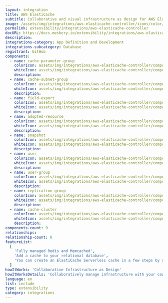 ```yaml
---
layout: integration
title: AWS ElastiCache
subtitle: Collaborative and visual infrastructure as design for AWS ElastiCache
image: /assets/img/integrations/aws-elasticache-controller/icons/color/aws-elasticache-controller-color.svg
permalink: extensibility/integrations/aws-elasticache-controller
docURL: https://docs.meshery.io/extensibility/integrations/aws-elasticache-controller
description:
integrations-category: App Definition and Development
integrations-subcategory: Database
registrant: GitHub
components:
  - name: cache-parameter-group
    colorIcon: assets/img/integrations/aws-elasticache-controller/components/cache-parameter-group/icons/color/cache-parameter-group-color.svg
    whiteIcon: assets/img/integrations/aws-elasticache-controller/components/cache-parameter-group/icons/white/cache-parameter-group-white.svg
    description:
  - name: cache-subnet-group
    colorIcon: assets/img/integrations/aws-elasticache-controller/components/cache-subnet-group/icons/color/cache-subnet-group-color.svg
    whiteIcon: assets/img/integrations/aws-elasticache-controller/components/cache-subnet-group/icons/white/cache-subnet-group-white.svg
    description:
  - name: field-export
    colorIcon: assets/img/integrations/aws-elasticache-controller/components/field-export/icons/color/field-export-color.svg
    whiteIcon: assets/img/integrations/aws-elasticache-controller/components/field-export/icons/white/field-export-white.svg
    description:
  - name: adopted-resource
    colorIcon: assets/img/integrations/aws-elasticache-controller/components/adopted-resource/icons/color/adopted-resource-color.svg
    whiteIcon: assets/img/integrations/aws-elasticache-controller/components/adopted-resource/icons/white/adopted-resource-white.svg
    description:
  - name: snapshot
    colorIcon: assets/img/integrations/aws-elasticache-controller/components/snapshot/icons/color/snapshot-color.svg
    whiteIcon: assets/img/integrations/aws-elasticache-controller/components/snapshot/icons/white/snapshot-white.svg
    description:
  - name: user
    colorIcon: assets/img/integrations/aws-elasticache-controller/components/user/icons/color/user-color.svg
    whiteIcon: assets/img/integrations/aws-elasticache-controller/components/user/icons/white/user-white.svg
    description:
  - name: user-group
    colorIcon: assets/img/integrations/aws-elasticache-controller/components/user-group/icons/color/user-group-color.svg
    whiteIcon: assets/img/integrations/aws-elasticache-controller/components/user-group/icons/white/user-group-white.svg
    description:
  - name: replication-group
    colorIcon: assets/img/integrations/aws-elasticache-controller/components/replication-group/icons/color/replication-group-color.svg
    whiteIcon: assets/img/integrations/aws-elasticache-controller/components/replication-group/icons/white/replication-group-white.svg
    description:
  - name: cache-cluster
    colorIcon: assets/img/integrations/aws-elasticache-controller/components/cache-cluster/icons/color/cache-cluster-color.svg
    whiteIcon: assets/img/integrations/aws-elasticache-controller/components/cache-cluster/icons/white/cache-cluster-white.svg
    description:
components-count: 9
relationships:
relationship-count: 0
featureList:
  [
    'Fully managed Redis and Memcached',
    'Add a cache to your relational database',
    'You can create an ElastiCache Serverless cache in a few steps by specifying a cache name in Meshery',
  ]
howItWorks: 'Collaborative Infrastructure as Design'
howItWorksDetails: 'Collaboratively manage infrastructure with your coworkers synchronously sharing the same designs.'
language: en
list: include
type: extensibility
category: integrations
---
```

